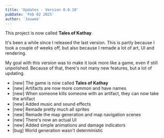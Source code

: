 ```yaml
---
title: 'Updates - Version 0.0.10'
pubDate: 'Feb 02 2025'
author: 'Jouwee'
---
```


<p>This project is now called <strong>Tales of Kathay</strong>.</p>

<p>It's been a while since I released the last version. This is partly because I took a couple of weeks off, but also because I remade a lot of art, UI and rendering.</p>

<p>My goal with this version was to make it look more like a game, even if still unpolished. Because of that, there's not many new features, but a lot of updating.</p>

<ul>
    <li>[new] The game is now called <strong>Tales of Kathay</strong></li>
    <li>[new] Artifacts are now more common and have names</li>
    <li>[new] When someone kills someone with an artifact, they can now take the artifact</li>
    <li>[new] Added music and sound effects</li>
    <li>[new] Remade pretty much all sprites</li>
    <li>[new] Remade the map generation and map navigation scenes</li>
    <li>[new] There's now an actual UI</li>
    <li>[new] Added simple animations and damage indicators</li>
    <li>[bug] World generation wasn't deterministic</li>
</ul>